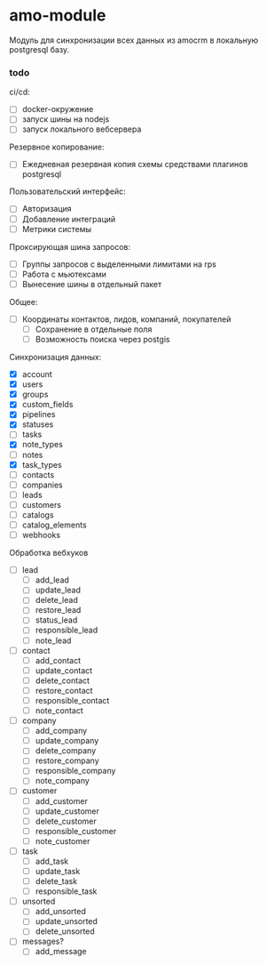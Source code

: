 # amo-module
Модуль для синхронизации всех данных из amocrm в локальную postgresql базу.  

### todo

ci/cd:
* [ ] docker-окружение
* [ ] запуск шины на nodejs
* [ ] запуск локального вебсервера

Резервное копирование:
* [ ] Ежедневная резервная копия схемы средствами плагинов postgresql

Пользовательский интерфейс:
* [ ] Авторизация
* [ ] Добавление интеграций
* [ ] Метрики системы

Проксирующая шина запросов:
* [ ] Группы запросов с выделенными лимитами на rps
* [ ] Работа с мьютексами
* [ ] Вынесение шины в отдельный пакет

Общее:
* [ ] Координаты контактов, лидов, компаний, покупателей
  * [ ] Сохранение в отдельные поля
  * [ ] Возможность поиска через postgis

Синхронизация данных:
* [x] account
* [x] users
* [x] groups
* [x] custom_fields
* [x] pipelines
* [x] statuses
* [ ] tasks
* [x] note_types
* [ ] notes
* [x] task_types
* [ ] contacts
* [ ] companies
* [ ] leads
* [ ] customers
* [ ] catalogs
* [ ] catalog_elements
* [ ] webhooks

Обработка вебхуков
* [ ] lead
  * [ ] add_lead
  * [ ] update_lead
  * [ ] delete_lead
  * [ ] restore_lead
  * [ ] status_lead
  * [ ] responsible_lead
  * [ ] note_lead
* [ ] contact
  * [ ] add_contact
  * [ ] update_contact
  * [ ] delete_contact
  * [ ] restore_contact
  * [ ] responsible_contact
  * [ ] note_contact
* [ ] company
  * [ ] add_company
  * [ ] update_company
  * [ ] delete_company
  * [ ] restore_company
  * [ ] responsible_company
  * [ ] note_company
* [ ] customer
  * [ ] add_customer
  * [ ] update_customer
  * [ ] delete_customer
  * [ ] responsible_customer
  * [ ] note_customer
* [ ] task
  * [ ] add_task
  * [ ] update_task
  * [ ] delete_task
  * [ ] responsible_task
* [ ] unsorted
  * [ ] add_unsorted
  * [ ] update_unsorted
  * [ ] delete_unsorted
* [ ] messages?
  * [ ] add_message